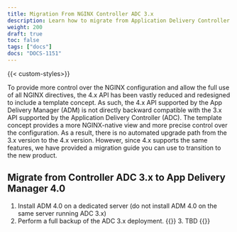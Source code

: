 ```yaml
---
title: Migration From NGINX Controller ADC 3.x
description: Learn how to migrate from Application Delivery Controller 3.x to the App Delivery Manager Module.
weight: 200
draft: true
toc: false
tags: ["docs"]
docs: "DOCS-1151"
---
```


{{< custom-styles>}}


To provide more control over the NGINX configuration and allow the full use of all NGINX directives, the 4.x API has been vastly reduced and redesigned to include a template concept. As such, the 4.x API supported by the App Delivery Manager (ADM) is not directly backward compatible with the 3.x API supported by the Application Delivery Controller (ADC). The template concept provides a more NGINX-native view and more precise control over the configuration. As a result, there is no automated upgrade path from the 3.x version to the 4.x version. However, since 4.x supports the same features, we have provided a migration guide you can use to transition to the new product.

## Migrate from Controller ADC 3.x to App Delivery Manager 4.0

1. Install ADM 4.0 on a dedicated server (do not install ADM 4.0 on the same server running ADC 3.x)
2. Perform a full backup of the ADC 3.x deployment.
{{<comment>}} 3. TBD {{</comment>}}
